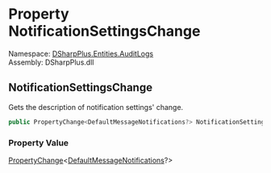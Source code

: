 # Property NotificationSettingsChange

Namespace: [DSharpPlus.Entities.AuditLogs](DSharpPlus.Entities.AuditLogs.md)  
Assembly: DSharpPlus.dll

## <a id="DSharpPlus_Entities_AuditLogs_DiscordAuditLogGuildEntry_NotificationSettingsChange"></a>NotificationSettingsChange

Gets the description of notification settings' change.

```csharp
public PropertyChange<DefaultMessageNotifications?> NotificationSettingsChange { get; }
```

### Property Value

[PropertyChange](DSharpPlus.Entities.AuditLogs.PropertyChange\-1.md)<[DefaultMessageNotifications](DSharpPlus.Entities.DefaultMessageNotifications.md)?\>

